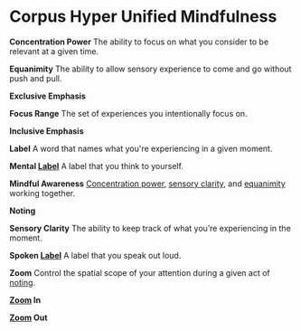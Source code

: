 # Corpus Hyper Unified Mindfulness

<a name="concentration"></a>**Concentration Power** The ability to focus on what you consider to be relevant at a given time.

<a name="equanimity"></a>**Equanimity** The ability to allow sensory experience to come and go without push and pull.

**Exclusive Emphasis**

**Focus Range** The set of experiences you intentionally focus on.

**Inclusive Emphasis**

**Label** A word that names what you're experiencing in a given moment.

**Mental [Label](#label)** A label that you think to yourself.

**Mindful Awareness** [Concentration power](#concentration), [sensory clarity](#sensory_clarity), and [equanimity](#equanimity) working together.

<a name="noting"></a>**Noting**

<a name="sensory_clarity"></a>**Sensory Clarity** The ability to keep track of what you’re experiencing in the moment.

**Spoken [Label](#label)** A label that you speak out loud.

<a name="zoom"></a>**Zoom** Control the spatial scope of your attention during a given act of [noting](#noting).

**[Zoom](*zoom) In**

**[Zoom](*zoom) Out**
